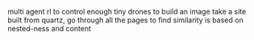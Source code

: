 multi agent rl to control enough tiny drones to build an image
take a site built from quartz, go through all the pages to find 
	similarity is based on nested-ness and content
